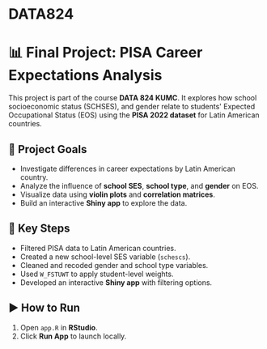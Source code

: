 # DATA824

# 📊 Final Project: PISA Career Expectations Analysis

This project is part of the course **DATA 824 KUMC**. It explores how school socioeconomic status (SCHSES), and gender relate to students' Expected Occupational Status (EOS) using the **PISA 2022 dataset** for Latin American countries.

## 🎯 Project Goals
- Investigate differences in career expectations by Latin American country.
- Analyze the influence of **school SES**, **school type**, and **gender** on EOS.
- Visualize data using **violin plots** and **correlation matrices**.
- Build an interactive **Shiny app** to explore the data.

## 🔧 Key Steps
- Filtered PISA data to Latin American countries.
- Created a new school-level SES variable (`schescs`).
- Cleaned and recoded gender and school type variables.
- Used `W_FSTUWT` to apply student-level weights.
- Developed an interactive **Shiny app** with filtering options.

## ▶️ How to Run
1. Open `app.R` in **RStudio**.
2. Click **Run App** to launch locally.

